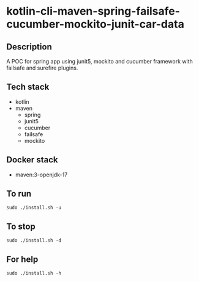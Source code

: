 # kotlin-cli-maven-spring-failsafe-cucumber-mockito-junit-car-data

## Description
A POC for spring app using junit5, mockito
and cucumber framework with failsafe
and surefire plugins.

## Tech stack
- kotlin
- maven
  - spring
  - junit5
  - cucumber
  - failsafe
  - mockito

## Docker stack
- maven:3-openjdk-17

## To run
`sudo ./install.sh -u`

## To stop
`sudo ./install.sh -d`

## For help
`sudo ./install.sh -h`
